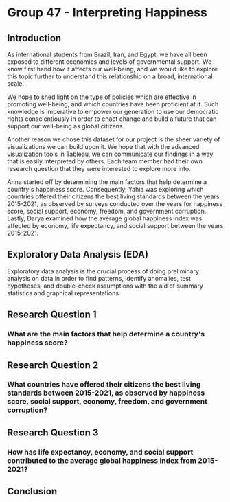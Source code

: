 # **Group 47 - Interpreting Happiness**

## **Introduction**

As international students from Brazil, Iran, and Egypt, we have all been exposed to different economies and levels of governmental support. We know first hand how it affects our well-being, and we would like to explore this topic further to understand this relationship on a broad, international scale. 

We hope to shed light on the type of policies which are effective in promoting well-being, and which countries have been proficient at it. Such knowledge is imperative to empower our generation to use our democratic rights conscientiously in order to enact change and build a future that can support our well-being as global citizens.

Another reason we chose this dataset for our project is the sheer variety of visualizations we can build upon it. We hope that with the advanced visualization tools in Tableau, we can communicate our findings in a way that is easily interpreted by others. Each team member had their own research question that they were interested to explore more into. 

Anna started off by determining the main factors that help determine a country's happiness score. Consequently, Yahia was exploring which countries offered their citizens the best living standards between the years 2015-2021, as observed by surveys conducted over the years for happiness score, social support, economy, freedom, and government corruption. Lastly, Darya examined how the average global happiness index was affected by economy, life expectancy, and social support between the years 2015-2021.


## **Exploratory Data Analysis (EDA)**

Exploratory data analysis is the crucial process of doing preliminary analysis on data in order to find patterns, identify anomalies, test hypotheses, and double-check assumptions with the aid of summary statistics and graphical representations.


## **Research Question 1**

### What are the main factors that help determine a country's happiness score?









## **Research Question 2**

### What countries have offered their citizens the best living standards between 2015-2021, as observed by happiness score, social support, economy, freedom, and government corruption?









## **Research Question 3**

### How has life expectancy, economy, and social support contributed to the average global happiness index from 2015-2021?







## **Conclusion**



